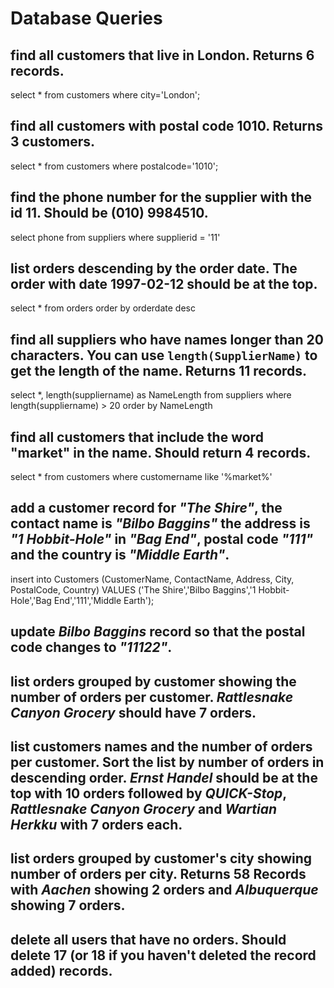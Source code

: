 # Database Queries

## find all customers that live in London. Returns 6 records.

select \* from customers where city='London';

## find all customers with postal code 1010. Returns 3 customers.

select \* from customers where postalcode='1010';

## find the phone number for the supplier with the id 11. Should be (010) 9984510.

select phone from suppliers where supplierid = '11'

## list orders descending by the order date. The order with date 1997-02-12 should be at the top.

select \* from orders order by orderdate desc

## find all suppliers who have names longer than 20 characters. You can use `length(SupplierName)` to get the length of the name. Returns 11 records.

select \*, length(suppliername) as NameLength from suppliers where length(suppliername) > 20 order by NameLength

## find all customers that include the word "market" in the name. Should return 4 records.

select \* from customers where customername like '%market%'

## add a customer record for _"The Shire"_, the contact name is _"Bilbo Baggins"_ the address is _"1 Hobbit-Hole"_ in _"Bag End"_, postal code _"111"_ and the country is _"Middle Earth"_.

insert into Customers (CustomerName, ContactName, Address, City, PostalCode, Country) VALUES ('The Shire','Bilbo Baggins','1 Hobbit-Hole','Bag End','111','Middle Earth');

## update _Bilbo Baggins_ record so that the postal code changes to _"11122"_.

## list orders grouped by customer showing the number of orders per customer. _Rattlesnake Canyon Grocery_ should have 7 orders.

## list customers names and the number of orders per customer. Sort the list by number of orders in descending order. _Ernst Handel_ should be at the top with 10 orders followed by _QUICK-Stop_, _Rattlesnake Canyon Grocery_ and _Wartian Herkku_ with 7 orders each.

## list orders grouped by customer's city showing number of orders per city. Returns 58 Records with _Aachen_ showing 2 orders and _Albuquerque_ showing 7 orders.

## delete all users that have no orders. Should delete 17 (or 18 if you haven't deleted the record added) records.
